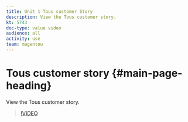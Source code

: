 ```yaml
---
title: Unit 1 Tous customer Story
description: View the Tous customer story.
kt: 5743
doc-type: value video
audience: all
activity: use
team: magentou
---
```


# Tous customer story {#main-page-heading}

View the Tous customer story.

>[!VIDEO](https://video.tv.adobe.com/v/35963)
